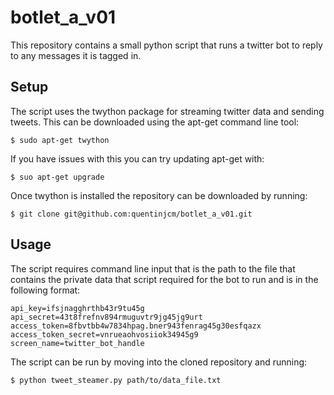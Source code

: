 # botlet_a_v01

This repository contains a small python script that runs a twitter bot to 
reply to any messages it is tagged in.

## Setup

The script uses the twython package for streaming twitter data and sending 
tweets. This can be downloaded using the apt-get command line tool:

```
$ sudo apt-get twython
```

If you have issues with this you can try updating apt-get with:

```
$ suo apt-get upgrade
```

Once twython is installed the repository can be downloaded by running:

```
$ git clone git@github.com:quentinjcm/botlet_a_v01.git
```

## Usage

The script requires command line input that is the path to the file that 
contains the private data that script required for the bot to run and is 
in the following format:

```
api_key=ifsjnagghrthb43r9tu45g
api_secret=43t8frefnv894rmuguvtr9jg45jg9urt
access_token=8fbvtbb4w7834hpag.bner943fenrag45g30esfqazx
access_token_secret=vnrueaohvosiiok34945g9
screen_name=twitter_bot_handle
```

The script can be run by moving into the cloned repository and running:

```
$ python tweet_steamer.py path/to/data_file.txt
```
